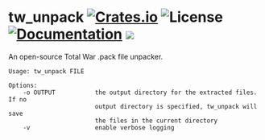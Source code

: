 # tw_unpack [![Crates.io](https://img.shields.io/crates/v/tw_unpack.svg)](https://crates.io/crates/tw_unpack) ![License](https://img.shields.io/crates/l/tw_unpack.svg) [![Documentation](https://docs.rs/tw_unpack/badge.svg)](https://docs.rs/tw_unpack/) ![](https://tokei.rs/b1/github/TotalWar-Modding/tw_unpack)

An open-source Total War .pack file unpacker.

```
Usage: tw_unpack FILE

Options:
    -o OUTPUT           the output directory for the extracted files. If no
                        output directory is specified, tw_unpack will save
                        the files in the current directory
    -v                  enable verbose logging
```
